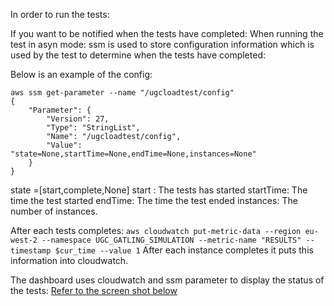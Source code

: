In order to run the tests:

If you want to be notified when the tests have completed:
When running the test in asyn mode: ssm is used to store configuration
information which is used by the test to determine when the tests have completed:

Below is an example of the config:

```
aws ssm get-parameter --name "/ugcloadtest/config"
{
    "Parameter": {
        "Version": 27,
        "Type": "StringList",
        "Name": "/ugcloadtest/config",
        "Value": "state=None,startTime=None,endTime=None,instances=None"
    }
}
```
state =[start,complete,None]
start : The tests has started
startTime: The time the test started
endTime: The time the test ended
instances: The number of instances.


After each tests completes:
`aws cloudwatch put-metric-data --region eu-west-2 --namespace UGC_GATLING_SIMULATION --metric-name "RESULTS" --timestamp $cur_time --value 1`
After each instance completes it puts this information into cloudwatch.

The dashboard uses cloudwatch and ssm parameter to display the status of the tests:
[Refer to the screen shot below](dashboard.png)

